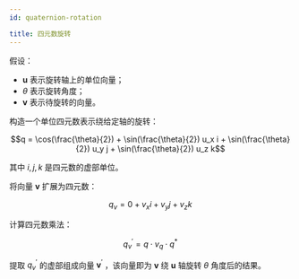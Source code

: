 ```yaml
---
id: quaternion-rotation

title: 四元数旋转
---
```


假设：

- $\textbf{u}$ 表示旋转轴上的单位向量；
- $\theta$ 表示旋转角度；
- $\textbf{v}$ 表示待旋转的向量。

构造一个单位四元数表示绕给定轴的旋转：

```math
q
=
\cos(\frac{\theta}{2}) +
\sin(\frac{\theta}{2}) u_x i +
\sin(\frac{\theta}{2}) u_y j +
\sin(\frac{\theta}{2}) u_z k
```

其中 $i, j, k$ 是四元数的虚部单位。

将向量 $\textbf{v}$ 扩展为四元数：

```math
q_v = 0 + v_x i + v_y j + v_z k
```

计算四元数乘法：

```math
q_v^{\prime} = q \cdot v_q \cdot q^*
```

提取 $q_v^{\prime}$ 的虚部组成向量 $\textbf{v}^{\prime}$ ，该向量即为 $\textbf{v}$ 绕 $\textbf{u}$ 轴旋转 $\theta$ 角度后的结果。
